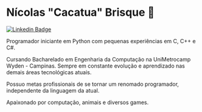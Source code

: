 # Nícolas "Cacatua" Brisque 🦜
[![Linkedin Badge](https://img.shields.io/badge/-Nícolas%20Castellani%20Brisque-008000?style=flat-square&logo=Linkedin&logoColor=white&link=https://www.linkedin.com/in/nicolas-castellani-brisque/)](https://www.linkedin.com/in/nicolas-castellani-brisque/)

Programador iniciante em Python com pequenas experiências em C, C++ e C#.

Cursando Bacharelado em Engenharia da Computação na UniMetrocamp Wyden - Campinas. Sempre em constante evolução e aprendizado nas demais áreas tecnológicas atuais.

Possuo metas profissionais de se tornar um renomado programador, independente da linguagem da atual.

Apaixonado por computação, animais e diversos games.
